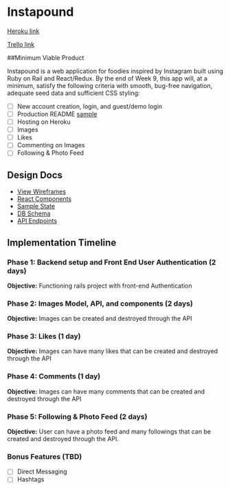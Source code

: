 # Instapound

[Heroku link][heroku]

[Trello link][trello]

[heroku]: http://www.heroku.com
[trello]: https://trello.com/b/YThFg8b8/instapound

##Minimum Viable Product

Instapound is a web application for foodies inspired by Instagram built using Ruby on Rail and React/Redux.  By the end of Week 9, this app will, at a minimum, satisfy the following criteria with smooth, bug-free navigation, adequate seed data and sufficient CSS styling:

- [ ] New account creation, login, and guest/demo login
- [ ] Production README [sample](docs/production_readme.md)
- [ ] Hosting on Heroku
- [ ] Images
- [ ] Likes
- [ ] Commenting on Images
- [ ] Following & Photo Feed

## Design Docs
* [View Wireframes][wireframes]
* [React Components][components]
* [Sample State][sample-state]
* [DB Schema][schema]
* [API Endpoints][api-endpoints]

[wireframes]: docs/wireframes
[components]: docs/component-hierarchy.md
[sample-state]: docs/sample-state.md
[schema]: docs/schema.md
[api-endpoints]: docs/api-endpoints.md

## Implementation Timeline

### Phase 1: Backend setup and Front End User Authentication (2 days)

**Objective:** Functioning rails project with front-end Authentication

### Phase 2: Images Model, API, and components (2 days)

**Objective:** Images can be created and destroyed through the API

### Phase 3: Likes (1 day)

**Objective:** Images can have many likes that can be created and destroyed through the API

### Phase 4: Comments (1 day)

**Objective:** Images can have many comments that can be created and destroyed through the API

### Phase 5: Following & Photo Feed (2 days)

**Objective:** User can have a photo feed and many followings that can be created and destroyed through the API.


### Bonus Features (TBD)
- [ ] Direct Messaging
- [ ] Hashtags
